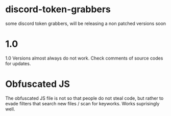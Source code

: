 # discord-token-grabbers
some discord token grabbers, will be releasing a non patched versions soon  

# 1.0  
1.0 Versions almost always do not work. Check comments of source codes for updates.  

# Obfuscated JS  
The obfuscated JS file is not so that people do not steal code, but rather to evade filters that search new files / scan for keyworks. Works suprisingly well.
